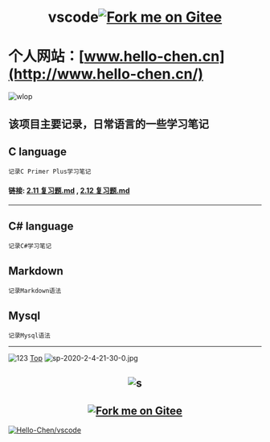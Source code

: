 ﻿# <center>vscode[![Fork me on Gitee](https://gitee.com/Hello-Chen/GIt_test/widgets/widget_6.svg)](https://gitee.com/Hello-Chen/GIt_test)</center>

# 个人网站：[www.hello-chen.cn](http://www.hello-chen.cn/)
![wlop](https://gitee.com/Hello-Chen/Hello-Chen_Pictures/raw/master/res/11.jpg)

## 该项目主要记录，日常语言的一些学习笔记

## C language

    记录C Primer Plus学习笔记
#### 链接: [2.11 复习题.md](https://github.com/Hello-Chen/vscode/blob/master/C%20language/C%20learning%20notes/2.11%20%E5%A4%8D%E4%B9%A0%E9%A2%98.md#211复习题) , [2.12 复习题.md](https://github.com/Hello-Chen/vscode/blob/master/C%20language/C%20learning%20notes/2.12%20%E7%BC%96%E7%A8%8B%E7%BB%83%E4%B9%A0.md)

----

## C# language

    记录C#学习笔记

## Markdown

    记录Markdown语法

## Mysql

    记录Mysql语法
----

![123](https://gitee.com/Hello-Chen/Hello-Chen_Pictures/raw/master/res/47.jfif)
[Top](#%e4%b8%aa%e4%ba%ba%e7%bd%91%e7%ab%99wwwhello-chencnhttpwwwhello-chencn)
![sp-2020-2-4-21-30-0.jpg](https://hello-chen-1300561671.cos.ap-chengdu.myqcloud.com/github_vscode/sp-2020-2-4-21-30-0.jpg)

## <center>![s](http://n.sinaimg.cn/sinacn/w444h250/20180305/9bf7-fxipenn1263440.gif)</center>

## <center>[![Fork me on Gitee](https://gitee.com/Hello-Chen/GIt_test/widgets/widget_6.svg)](https://gitee.com/Hello-Chen/GIt_test)</center>

[![Hello-Chen/vscode](https://gitee.com/Hello-Chen/vscode/widgets/widget_card.svg?colors=393222,ebdfc1,fffae5,d8ca9f,393222,a28b40)](https://gitee.com/Hello-Chen/vscode)

